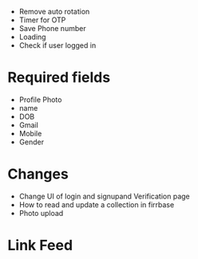 - Remove auto rotation
- Timer for OTP
- Save Phone number
- Loading
- Check if user logged in
# Required fields
- Profile Photo
- name
- DOB
- Gmail
- Mobile
- Gender

# Changes
- Change UI of login and signupand Verification page
- How to read and update a collection in firrbase
- Photo upload

# Link Feed